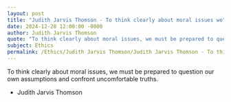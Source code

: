 ```yaml
---
layout: post
title: "Judith Jarvis Thomson - To think clearly about moral issues we"
date: 2024-12-28 12:00:00 -0000
author: Judith Jarvis Thomson
quote: "To think clearly about moral issues, we must be prepared to question our own assumptions and confront uncomfortable truths."
subject: Ethics
permalink: /Ethics/Judith Jarvis Thomson/Judith Jarvis Thomson - To think clearly about moral issues we
---
```


To think clearly about moral issues, we must be prepared to question our own assumptions and confront uncomfortable truths.

- Judith Jarvis Thomson
